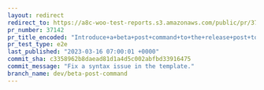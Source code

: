 ```yaml
---
layout: redirect
redirect_to: https://a8c-woo-test-reports.s3.amazonaws.com/public/pr/37142/e2e/index.html
pr_number: 37142
pr_title_encoded: "Introduce+a+beta+post+command+to+the+release+post+tool"
pr_test_type: e2e
last_published: "2023-03-16 07:00:01 +0000"
commit_sha: c3358962b8daead81d1a4d5c002abfbd33916475
commit_message: "Fix a syntax issue in the template."
branch_name: dev/beta-post-command
---
```

